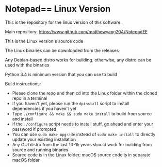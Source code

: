 # Notepad== Linux Version

This is the repository for the linux version of this software.

Main repository: https://www.github.com/matthewyang204/NotepadEE

This is the Linux version's source code

The Linux binaries can be downloaded from the releases

Any Debian-based distro works for building, otherwise, any distro can be used with the binaries

Python 3.4 is minimum version that you can use to build

Build instructions:
- Please clone the repo and then cd into the Linux folder within the cloned repo in a terminal
- If you haven't yet, please run the `dpinstall` script to install dependencies if you haven't yet
- Type `./configure && make && sudo make install` to build from source and install
- If the `./configure` script needs to install stuff, go ahead and enter your password if prompted
- You can use `sudo make upgrade` instead of `sudo make install` to directly update your existing installation
- Any GUI distro from the last 10-15 years should work for building from source and running binaries
- Source code is in the Linux folder; macOS source code is in separate macOS folder
